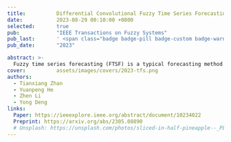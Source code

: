 ```yaml
---
title:          Differential Convolutional Fuzzy Time Series Forecasting
date:           2023-08-29 00:10:00 +0800
selected:       true
pub:            "IEEE Transactions on Fuzzy Systems"
pub_last:       ' <span class="badge badge-pill badge-custom badge-warning">CCF B</span>'
pub_date:       "2023"

abstract: >-
  Fuzzy time series forecasting (FTSF) is a typical forecasting method with wide application. Traditional FTSF is regarded as an expert system, which leads to the loss of the ability to recognize undefined features. The mentioned is the main reason for poor forecasting with FTSF. To solve the problem, the proposed model differential fuzzy convolutional neural network (DFCNN) utilizes a convolution neural network to reimplement FTSF with learnable ability. DFCNN is capable of recognizing potential information and improving forecasting accuracy. Thanks to the learnable ability of the neural network, the length of fuzzy rules established in FTSF is expended to an arbitrary length that the expert is not able to handle by the expert system. At the same time, FTSF usually cannot achieve satisfactory performance of nonstationary time series due to the trend of nonstationary time series. The trend of nonstationary time series causes the fuzzy set established by FTSF to be invalid and causes the forecasting to fail. DFCNN utilizes the difference algorithm to weaken the nonstationary time series so that DFCNN can forecast the nonstationary time series with a low error that FTSF cannot forecast in satisfactory performance. After the mass of experiments, DFCNN has an excellent prediction effect, which is ahead of the existing FTSF and common time series forecasting algorithms. Finally, DFCNN provides further ideas for improving FTSF and holds continued research value.
cover:          assets/images/covers/2023-tfs.png
authors:
  - Tianxiang Zhan
  - Yuanpeng He
  - Zhen Li
  - Yong Deng
links:
  Paper: https://ieeexplore.ieee.org/abstract/document/10234022
  Preprint: https://arxiv.org/abs/2305.08890
  # Unsplash: https://unsplash.com/photos/sliced-in-half-pineapple--_PLJZmHZzk
---
```

